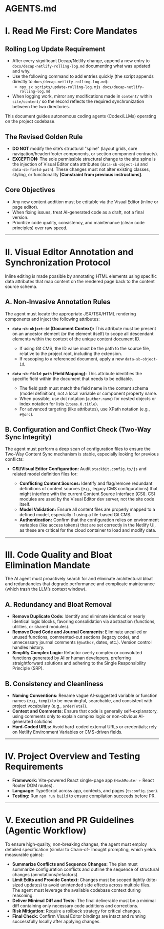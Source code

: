# AGENTS.md

# I. Read Me First: Core Mandates

## Rolling Log Update Requirement

* After every significant Decap/Netlify change, append a new entry to `docs/decap-netlify-rolling-log.md` documenting what was updated and why.
* Use the following command to add entries quickly (the script appends directly to `docs/decap-netlify-rolling-log.md`):
  * `npx zx scripts/update-rolling-log.mjs docs/decap-netlify-rolling-log.md`
* When logging work, mirror any modifications made in `content/` within `site/content/` so the record reflects the required synchronization between the two directories.

This document guides autonomous coding agents (Codex/LLMs) operating on the project codebase.

## The Revised Golden Rule

* **DO NOT** modify the site’s structural "spine" (layout grids, core navigation/header/footer components, or section component contracts).
* **EXCEPTION:** The sole permissible structural change to the site spine is the injection of Visual Editor data attributes (`data-sb-object-id` and `data-sb-field-path`). These changes must not alter existing classes, styling, or functionality **[Constraint from previous instructions]**.

## Core Objectives

* Any new content addition must be editable via the Visual Editor (inline or page editor).
* When fixing issues, treat AI-generated code as a draft, not a final version.
* Prioritize code quality, consistency, and maintenance (clean code principles) over raw speed.

---

# II. Visual Editor Annotation and Synchronization Protocol

Inline editing is made possible by annotating HTML elements using specific data attributes that map content on the rendered page back to the content source schema.

## A. Non-Invasive Annotation Rules

The agent must locate the appropriate JSX/TSX/HTML rendering components and inject the following attributes:

* **`data-sb-object-id` (Document Context):**
  This attribute must be present on an ancestor element (or the element itself) to scope all descendant elements within the context of the unique content document ID.

  * If using Git CMS, the ID value must be the path to the source file, relative to the project root, including the extension.
  * If rescoping to a referenced document, apply a new `data-sb-object-id`.

* **`data-sb-field-path` (Field Mapping):**
  This attribute identifies the specific field within the document that needs to be editable.

  * The field path must match the field name in the content schema (model definition), not a local variable or component property name.
  * When possible, use dot notation (`author.name`) for nested objects or index notation for lists (`items.0.title`).
  * For advanced targeting (like attributes), use XPath notation (e.g., `#@src`).

## B. Configuration and Conflict Check (Two-Way Sync Integrity)

The agent must perform a deep scan of configuration files to ensure the Two-Way Content Sync mechanism is stable, especially looking for previous conflicts:

* **CSI/Visual Editor Configuration:** Audit `stackbit.config.ts/js` and related model definition files for:

  * **Conflicting Content Sources:** Identify and flag/remove redundant definitions of content sources (e.g., legacy CMS configurations) that might interfere with the current Content Source Interface (CSI). CSI modules are used by the Visual Editor dev server, not the site code itself.
  * **Model Validation:** Ensure all content files are properly mapped to a defined model, especially if using a file-based Git CMS.
  * **Authentication:** Confirm that the configuration relies on environment variables (like access tokens) that are set correctly in the Netlify UI, as these are critical for the cloud container to load and modify data.

---

# III. Code Quality and Bloat Elimination Mandate

The AI agent must proactively search for and eliminate architectural bloat and redundancies that degrade performance and complicate maintenance (which trash the LLM’s context window).

## A. Redundancy and Bloat Removal

* **Remove Duplicate Code:** Identify and eliminate identical or nearly identical logic blocks, favoring consolidation via abstraction (functions, utilities, or shared modules).
* **Remove Dead Code and Journal Comments:** Eliminate uncalled or unused functions, commented-out sections (legacy code), and unnecessary journal comments (`@author`, dates, etc.). Version control handles history.
* **Simplify Complex Logic:** Refactor overly complex or convoluted functions generated by AI or human developers, preferring straightforward solutions and adhering to the Single Responsibility Principle (SRP).

## B. Consistency and Cleanliness

* **Naming Conventions:** Rename vague AI-suggested variable or function names (e.g., `temp1`) to be meaningful, searchable, and consistent with project vocabulary (e.g., `orderTotal`).
* **Context and Comments:** Ensure that code is generally self-explanatory, using comments only to explain complex logic or non-obvious AI-generated solutions.
* **Hard-Coded URLs:** Avoid hard-coded external URLs or credentials; rely on Netlify Environment Variables or CMS-driven fields.

---

# IV. Project Overview and Testing Requirements

* **Framework:** Vite-powered React single-page app (`HashRouter` + React Router DOM routes).
* **Language:** TypeScript across app, contexts, and pages (`tsconfig.json`).
* **Testing:** Run `npm run build` to ensure compilation succeeds before PR.

---

# V. Execution and PR Guidelines (Agentic Workflow)

To ensure high-quality, non-breaking changes, the agent must employ detailed specification (similar to Chain-of-Thought prompting, which yields measurable gains):

* **Summarize Conflicts and Sequence Changes:** The plan must summarize configuration conflicts and outline the sequence of structural changes (annotations/refactors).
* **Limit Edits and Provide Context:** Changes must be scoped tightly (bite-sized updates) to avoid unintended side effects across multiple files. The agent must leverage the available codebase context during reasoning.
* **Deliver Minimal Diff and Tests:** The final deliverable must be a minimal diff containing only necessary code additions and corrections.
* **Risk Mitigation:** Require a rollback strategy for critical changes.
* **Final Check:** Confirm Visual Editor bindings are intact and running successfully locally after applying changes.
